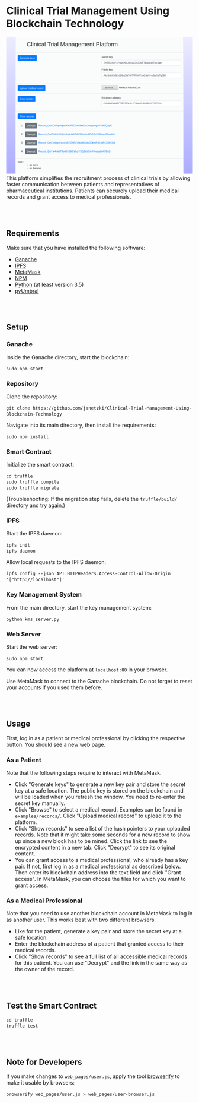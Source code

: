 # Clinical Trial Management Using Blockchain Technology
![](screenshots/patient.png)
This platform simplifies the recruitment process of clinical trials by allowing faster communication between patients and representatives of pharmaceutical institutions. Patients can securely upload their medical records and grant access to medical professionals.


<br></br>
## Requirements
Make sure that you have installed the following software:
- [Ganache](https://github.com/trufflesuite/ganache)
- [IPFS](https://github.com/ipfs/go-ipfs)
- [MetaMask](https://metamask.io/)
- [NPM](https://www.npmjs.com/get-npm)
- [Python](https://www.python.org/downloads/) (at least version 3.5)
- [pyUmbral](https://github.com/nucypher/pyUmbral)


<br></br>
## Setup
### Ganache
Inside the Ganache directory, start the blockchain:
```
sudo npm start
```


### Repository
Clone the repository:
```
git clone https://github.com/janetzki/Clinical-Trial-Management-Using-Blockchain-Technology
```

Navigate into its main directory, then install the requirements:
```
sudo npm install
```


### Smart Contract
Initialize the smart contract:
```
cd truffle
sudo truffle compile
sudo truffle migrate
```
(Troubleshooting: If the migration step fails, delete the `truffle/build/` directory and try again.)


### IPFS
Start the IPFS daemon:
```
ipfs init
ipfs daemon
```

Allow local requests to the IPFS daemon:
```
ipfs config --json API.HTTPHeaders.Access-Control-Allow-Origin '["http://localhost"]'
```


### Key Management System
From the main directory, start the key management system:
```
python kms_server.py
```


### Web Server
Start the web server:
```
sudo npm start
```
You can now access the platform at `localhost:80` in your browser.

Use MetaMask to connect to the Ganache blockchain. Do not forget to reset your accounts if you used them before.


<br></br>
## Usage
First, log in as a patient or medical professional by clicking the respective button. You should see a new web page.


### As a Patient
Note that the following steps require to interact with MetaMask.
- Click "Generate keys" to generate a new key pair and store the secret key at a safe location. The public key is stored on the blockchain and will be loaded when you refresh the window. You need to re-enter the secret key manually.
- Click "Browse" to select a medical record. Examples can be found in `examples/records/`. Click "Upload medical record" to upload it to the platform.
- Click "Show records" to see a list of the hash pointers to your uploaded records. Note that it might take some seconds for a new record to show up since a new block has to be mined. Click the link to see the encrypted content in a new tab. Click "Decrypt" to see its original content.
- You can grant access to a medical professional, who already has a key pair. If not, first log in as a medical professional as described below. Then enter its blockchain address into the text field and click "Grant access". In MetaMask, you can choose the files for which you want to grant access.


### As a Medical Professional
Note that you need to use another blockchain account in MetaMask to log in as another user. This works best with two different browsers.
- Like for the patient, generate a key pair and store the secret key at a safe location.
- Enter the blockchain address of a patient that granted access to their medical records.
- Click "Show records" to see a full list of all accessible medical records for this patient. You can use "Decrypt" and the link in the same way as the owner of the record.


<br></br>
## Test the Smart Contract
```
cd truffle
truffle test
```


<br></br>
## Note for Developers
If you make changes to `web_pages/user.js`, apply the tool [browserify](http://browserify.org/) to make it usable by browsers:
```
browserify web_pages/user.js > web_pages/user-browser.js
```

